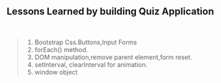 ## Lessons Learned by building Quiz Application

<br>

> 1. Bootstrap Css.Buttons,Input Forms
> 2. forEach() method.
> 3. DOM manipulation,remove parent element,form reset.
> 4. setInterval, clearInterval for animation.
> 5. window object
